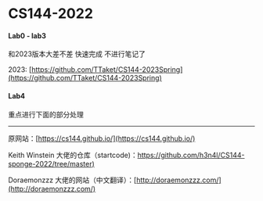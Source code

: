 # CS144-2022

#### Lab0 - lab3

和2023版本大差不差  快速完成 不进行笔记了

2023: [https://github.com/TTaket/CS144-2023Spring](https://github.com/TTaket/CS144-2023Spring)

#### Lab4

重点进行下面的部分处理

---

原网站：[https://cs144.github.io/](https://cs144.github.io/)

Keith Winstein 大佬的仓库（startcode)：[https://github.com/h3n4l/CS144-sponge-2022/tree/master)](https://github.com/h3n4l/CS144-sponge-2022/tree/master)

Doraemonzzz 大佬的网站（中文翻译）：[http://doraemonzzz.com/](http://doraemonzzz.com/)
